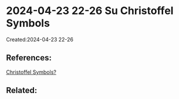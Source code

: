 
# 2024-04-23 22-26 Su Christoffel Symbols
Created:2024-04-23 22-26







## References:
[Christoffel Symbols?](https://profoundphysics.com/christoffel-symbols-a-complete-guide-with-examples/)
## Related:



